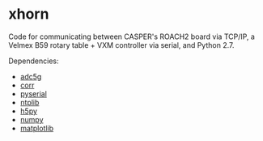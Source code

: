 # xhorn
Code for communicating between CASPER's ROACH2 board via TCP/IP, a Velmex B59 rotary table + VXM controller via serial, and Python 2.7.

Dependencies:
 * [adc5g]
 * [corr]
 * [pyserial]
 * [ntplib]
 * [h5py]
 * [numpy]
 * [matplotlib]

[adc5g]: <https://github.com/sma-wideband/adc_tests/tree/master/adc5g>
[corr]: <https://github.com/ska-sa/corr>
[pyserial]: <https://github.com/pyserial/pyserial>
[ntplib]: <https://github.com/Tipoca/ntplib>
[h5py]: <https://github.com/h5py/h5py>
[numpy]: <https://github.com/numpy/numpy>
[matplotlib]: <https://github.com/matplotlib/matplotlib>